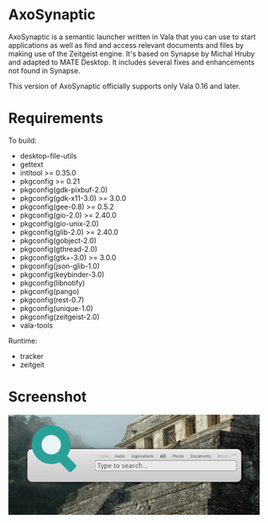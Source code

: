 # AxoSynaptic

AxoSynaptic is a semantic launcher written in Vala that you can use to start
applications as well as find and access relevant documents and files by making
use of the Zeitgeist engine. It's based on Synapse by Michal Hruby and adapted
to MATE Desktop. It includes several fixes and enhancements not found in
Synapse.

This version of AxoSynaptic officially supports only Vala 0.16 and later.

# Requirements

To build:

- desktop-file-utils
- gettext
- intltool >= 0.35.0
- pkgconfig >= 0.21
- pkgconfig(gdk-pixbuf-2.0)
- pkgconfig(gdk-x11-3.0) >= 3.0.0
- pkgconfig(gee-0.8) >= 0.5.2
- pkgconfig(gio-2.0) >= 2.40.0
- pkgconfig(gio-unix-2.0)
- pkgconfig(glib-2.0) >= 2.40.0
- pkgconfig(gobject-2.0)
- pkgconfig(gthread-2.0)
- pkgconfig(gtk+-3.0) >= 3.0.0
- pkgconfig(json-glib-1.0)
- pkgconfig(keybinder-3.0)
- pkgconfig(libnotify)
- pkgconfig(pango)
- pkgconfig(rest-0.7)
- pkgconfig(unique-1.0)
- pkgconfig(zeitgeist-2.0)
- vala-tools

Runtime:

- tracker
- zeitgeit

# Screenshot

![AxoSynaptic](https://raw.githubusercontent.com/darkshram/axosynaptic/master/data/screenshots/screenshot1.png)

